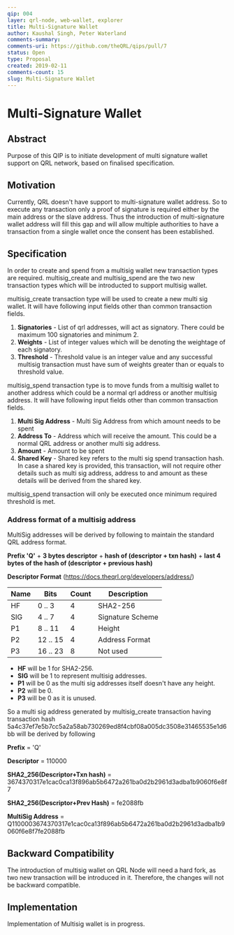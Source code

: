 ```yaml
---
qip: 004
layer: qrl-node, web-wallet, explorer
title: Multi-Signature Wallet
author: Kaushal Singh, Peter Waterland
comments-summary: 
comments-uri: https://github.com/theQRL/qips/pull/7
status: Open
type: Proposal
created: 2019-02-11
comments-count: 15
slug: Multi-Signature Wallet
---
```


# Multi-Signature Wallet 

## Abstract

Purpose of this QIP is to initiate development of multi signature wallet support on QRL network, based on finalised specification.

## Motivation

Currently, QRL doesn't have support to multi-signature wallet address. So to execute any transaction only a proof of signature is required either by the main address or the slave address. Thus the introduction of multi-signature wallet address will fill this gap and will allow multiple authorities to have a transaction from a single wallet once the consent has been established. 

## Specification

In order to create and spend from a multisig wallet new transaction types are required. multisig_create and multisig_spend are the two new transaction types which will be introducted to support multisig wallet. 

multisig_create transaction type will be used to create a new multi sig wallet. It will have following input fields other than common transaction fields.

1. **Signatories** - List of qrl addresses, will act as signatory. There could be maximum 100 signatories and minimum 2.
2. **Weights** - List of integer values which will be denoting the weightage of each signatory.
3. **Threshold** - Threshold value is an integer value and any successful multisig transaction must have sum of weights greater than or equals to threshold value.

multisig_spend transaction type is to move funds from a multisig wallet to another address which could be a normal qrl address or another multisig address. It will have following input fields other than common transaction fields.

1. **Multi Sig Address** - Multi Sig Address from which amount needs to be spent
2. **Address To** - Address which will receive the amount. This could be a normal QRL address or another multi sig address.
3. **Amount** - Amount to be spent
4. **Shared Key** - Shared key refers to the multi sig spend transaction hash. In case a shared key is provided, this transaction, will not require other details such as multi sig address, address to and amount as these details will be derived from the shared key. 

multisig_spend transaction will only be executed once minimum required threshold is met.

### Address format of a multisig address

MultiSig addresses will be derived by following to maintain the standard QRL address format.

**Prefix 'Q'** + **3 bytes descriptor** + **hash of (descriptor + txn hash)** + **last 4 bytes of the hash of (descriptor + previous hash)**

**Descriptor Format** (https://docs.theqrl.org/developers/address/)

| **Name** | **Bits** | **Count** | **Description** |
| --- | --- | --- | --- |
| HF | 0 .. 3 | 4 | SHA2-256 |
| SIG | 4 .. 7 | 4 | Signature Scheme |
| P1 | 8 .. 11 | 4 | Height |
| P2 | 12 .. 15 | 4 | Address Format |
| P3 | 16 .. 23 | 8 | Not used |

- **HF** will be 1 for SHA2-256.
- **SIG** will be 1 to represent multisig addresses.
- **P1** will be 0 as the multi sig addresses itself doesn't have any height.
- **P2** will be 0.
- **P3** will be 0 as it is unused.


So a multi sig address generated by multisig_create transaction having transaction hash 5a4c37ef7e5b7cc5a2a58ab730269ed8f4cbf08a005dc3508e31465535e1d6bb will be derived by following

**Prefix** = 'Q'

**Descriptor** = 110000

**SHA2_256(Descriptor+Txn hash)** = 3674370317e1cac0ca13f896ab5b6472a261ba0d2b2961d3adba1b9060f6e8f7

**SHA2_256(Descriptor+Prev Hash)** = fe2088fb

**MultiSig Address** = Q1100003674370317e1cac0ca13f896ab5b6472a261ba0d2b2961d3adba1b9060f6e8f7fe2088fb

## Backward Compatibility

The introduction of multisig wallet on QRL Node will need a hard fork, as two new transaction will be introduced in it. Therefore, the changes will not be backward compatible.

## Implementation

Implementation of Multisig wallet is in progress.
